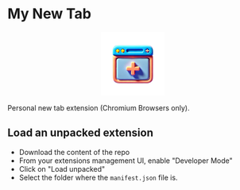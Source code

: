 # My New Tab

<center>
  <img src="icons/android-chrome-128x128.png" />
</center>

Personal new tab extension (Chromium Browsers only).

## Load an unpacked extension

- Download the content of the repo
- From your extensions management UI, enable "Developer Mode"
- Click on "Load unpacked"
- Select the folder where the `manifest.json` file is.
